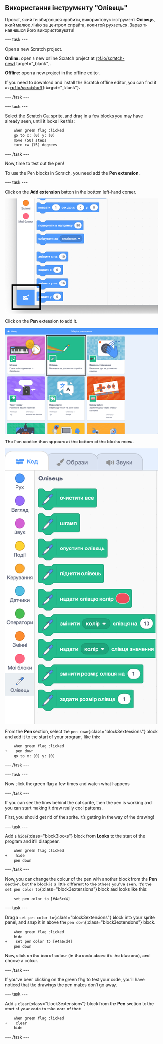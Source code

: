 ## Використання інструменту "Олівець"

Проєкт, який ти збираєшся зробити, використовує інструмент **Олівець**, який малює лінію за центром спрайта, коли той рухається. Зараз ти навчишся його використовувати!

\--- task \---

Open a new Scratch project.

**Online:** open a new online Scratch project at [rpf.io/scratch-new](http://rpf.io/scratch-new){:target="_blank"}.

**Offline:** open a new project in the offline editor.

If you need to download and install the Scratch offline editor, you can find it at [rpf.io/scratchoff](http://rpf.io/scratchoff){:target="_blank"}.

\--- /task \---

\--- task \---

Select the Scratch Cat sprite, and drag in a few blocks you may have already seen, until it looks like this:

```blocks3
    when green flag clicked
    go to x: (0) y: (0)
    move (50) steps
    turn cw (15) degrees
```

\--- /task \---

Now, time to test out the pen!

To use the Pen blocks in Scratch, you need add the **Pen extension**.

\--- task \---

Click on the **Add extension** button in the bottom left-hand corner.

![add extension button highlighted](images/add-extension-annotated.png)

Click on the **Pen** extension to add it.

![pen extension highlighted](images/click-pen-annotated.png)

The Pen section then appears at the bottom of the blocks menu.

![pen extension blocks](images/pen-extension-blocks.png)

From the **Pen** section, select the `pen down`{:class="block3extensions"} block and add it to the start of your program, like this:

```blocks3
    when green flag clicked
+    pen down
    go to x: (0) y: (0)
```

\--- /task \---

\--- task \---

Now click the green flag a few times and watch what happens.

\--- /task \---

If you can see the lines behind the cat sprite, then the pen is working and you can start making it draw really cool patterns.

First, you should get rid of the sprite. It’s getting in the way of the drawing!

\--- task \---

Add a `hide`{:class="block3looks"} block from **Looks** to the start of the program and it’ll disappear.

```blocks3
    when green flag clicked
+    hide
    pen down
```

\--- /task \---

Now, you can change the colour of the pen with another block from the **Pen** section, but the block is a little different to the others you’ve seen. It’s the `set pen color to`{:class="block3extensions"} block and looks like this:

```blocks3
    set pen color to [#4a6cd4]
```

\--- task \---

Drag a `set pen color to`{:class="block3extensions"} block into your sprite panel, and snap it in above the `pen down`{:class="block3extensions"} block.

```blocks3
    when green flag clicked
    hide
+    set pen color to [#4a6cd4]
    pen down
```

Now, click on the box of colour (in the code above it’s the blue one), and choose a colour.

\--- /task \---

If you’ve been clicking on the green flag to test your code, you’ll have noticed that the drawings the pen makes don’t go away.

\--- task \---

Add a `clear`{:class="block3extensions"} block from the **Pen** section to the start of your code to take care of that:

```blocks3
    when green flag clicked
+    clear
    hide
```

\--- /task \---